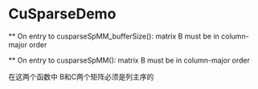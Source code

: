 # CuSparseDemo
 ** On entry to cusparseSpMM_bufferSize(): matrix B must be in column-major order

 ** On entry to cusparseSpMM(): matrix B must be in column-major order


 在这两个函数中 B和C两个矩阵必须是列主序的